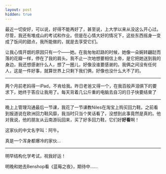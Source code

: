 ```yaml
---
layout: post
hidden: true
---
```

最近一切安好，可以说，好得不能再好了，甚至说，上大学以来从没这么开心过。尽管，我还有堆成山的考试和作业。但是在心情大好的情况下，这些东西摇身一变成了饭间的甜点，我所能做的，就是去享受它们。

让我心情开朗的原因只有一个——她。在我匆匆赶路的时候，她像一朵婉转翩跹而落的花瓣一样，停在了我的肩头。我不止一次地想要相信上帝，是它把她送到我的身边，我还想感谢什么人，想了一圈儿，好像没谁要感谢的。我俩之间没有任何人，这是一件好事，就算世界上只剩下我们俩，好像也没什么大不了的。

* * *

两个月前老妈得一iPad，不肯给我。昨日老爸又得一个，在我百般声泪俱下的要求下，她终于答应让我用了。每天背着几公斤重的电脑去自习的日子快要结束了

* * *

晚上上管理沟通最后一节课，我花了一节课教Niles在淘宝上购买回力鞋。之前看到报道说在欧洲回力鞋风靡，我当时只当个笑话看了，没想到此事竟然是真的。他对我说，他的朋友从云南游玩回来，买了好多回力鞋，它们好**好看**啊！

这家伙的中文名字叫：阿牛。

真是一个浑身都爆冷的家伙…

* * *

明早结构化学考试，祝我好运！

明晚和她去Benshop看《蓝莓之夜》，期待中……